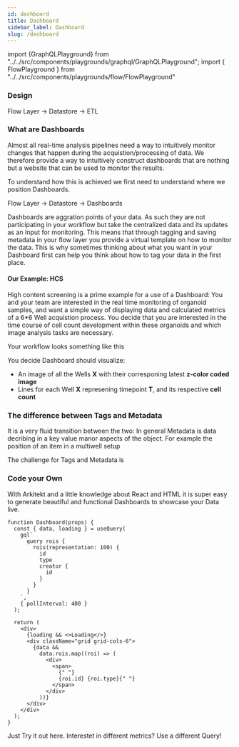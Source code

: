 ```yaml
---
id: dashboard
title: Dashboard
sidebar_label: Dashboard
slug: /dashboard
---
```


import {GraphQLPlayground} from "../../src/components/playgrounds/graphql/GraphQLPlayground";
import { FlowPlayground } from "../../src/components/playgrounds/flow/FlowPlayground"

### Design

Flow Layer -> Datastore -> ETL

### What are Dashboards

Almost all real-time analysis pipelines need a way to intuitively monitor changes that happen during the
acquistion/processing of data. We therefore provide a way to intuitively construct dashboards that are
nothing but a website that can be used to monitor the results.

To understand how this is achieved we first need to understand where we position Dashboards.

Flow Layer -> Datastore -> Dashboards

Dashboards are aggration points of your data. As such they are not participating in your workflow but take
the centralized data and its updates as an Input for monitoring. This means that through tagging and saving
metadata in your flow layer you provide a virtual template on how to monitor the data. This is why sometimes
thinking about what you want in your Dashboard first can help you think about how to tag your data in the first place.

#### Our Example: HCS

High content screening is a prime example for a use of a Dashboard:
You and your team are interested in the real time monitoring of organoid samples, and want a simple way of displaying
data and calculated metrics of a 6\*6 Well acquistion process. You decide that you are interested in the time course of
cell count development within these organoids and which image analysis tasks are necessary.

Your workflow looks something like this

<FlowPlayground graphurl="/static/graphs/complex.json" height={600}/>

You decide Dashboard should visualize:

- An image of all the Wells **X** with their corresponing latest **z-color coded image**
- Lines for each Well **X** represening timepoint **T**, and its respective **cell count**

### The difference between Tags and Metadata

It is a very fluid transition between the two: In general Metadata is data decribing in a key
value manor aspects of the object. For example the position of an item in a multiwell setup

The challenge for Tags and Metadata is

### Code your Own

With Arkitekt and a little knowledge about React and HTML it is super easy to generate beautiful and functional Dashboards to
showcase your Data live.

```tsx live
function Dashboard(props) {
  const { data, loading } = useQuery(
    gql`
      query rois {
        rois(representation: 100) {
          id
          type
          creator {
            id
          }
        }
      }
    `,
    { pollInterval: 400 }
  );

  return (
    <div>
      {loading && <>Loading</>}
      <div className="grid grid-cols-6">
        {data &&
          data.rois.map((roi) => (
            <div>
              <span>
                {" "}
                {roi.id} {roi.type}{" "}
              </span>
            </div>
          ))}
      </div>
    </div>
  );
}
```

Just Try it out here. Interestet in different metrics? Use a different Query!

<GraphQLPlayground/>
